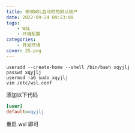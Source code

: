 ```yaml
---
title: 修改WSL启动时的默认账户
date: 2022-09-24 09:23:09
tags:
	- WSL
	- 环境配置
categories:
    - 开发环境
cover: 25.png
---
```


```shell
useradd --create-home --shell /bin/bash xqyjlj
passwd xqyjlj
usermod -aG sudo xqyjlj
vim /etc/wsl.conf
```

添加以下代码

```ini
[user]
default=xqyjlj
```

重启 wsl 即可
